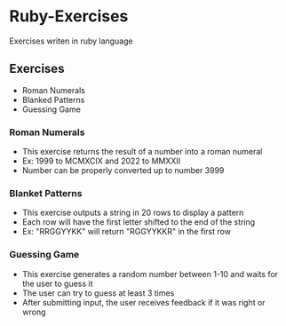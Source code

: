 # Ruby-Exercises
Exercises writen in ruby language

## Exercises
- Roman Numerals
- Blanked Patterns
- Guessing Game

### Roman Numerals
- This exercise returns the result of a number into a roman numeral
- Ex: 1999 to MCMXCIX and 2022 to MMXXII
- Number can be properly converted up to number 3999

### Blanket Patterns
- This exercise outputs a string in 20 rows to display a pattern
- Each row will have the first letter shifted to the end of the string
- Ex: "RRGGYYKK" will return "RGGYYKKR" in the first row

### Guessing Game
- This exercise generates a random number between 1-10 and waits for the user to guess it 
- The user can try to guess at least 3 times
- After submitting input, the user receives feedback if it was right or wrong

